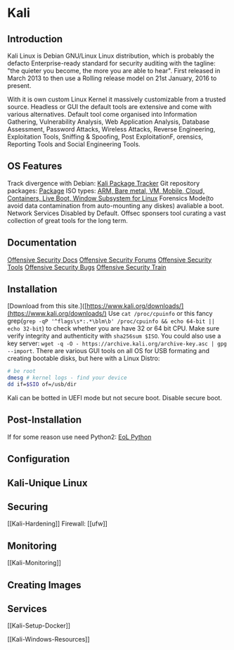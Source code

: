 # Kali

## Introduction
Kali Linux is Debian GNU/Linux Linux distribution, which is probably the defacto Enterprise-ready standard for security auditing with the tagline: "the quieter you become, the more you are able to hear". First released in March 2013 to then use a Rolling release model on 21st January, 2016 to present.

With it is own custom Linux Kernel it massively customizable from a trusted source.
Headless or GUI the default tools are extensive and come with various alternatives. Default tool come organised into Information Gathering, Vulnerability Analysis, Web Application Analysis, Database Assessment, Password Attacks, Wireless Attacks, Reverse Engineering, Exploitation Tools, Sniffing & Spoofing, Post ExploitationF, orensics, Reporting Tools and Social Engineering Tools. 

## OS Features 
Track divergence with Debian:
[Kali Package Tracker](https://pkg.kali.org/derivative/kali-dev/) 
Git repository packages:
[Package](https://gitlab.com/kalilinux/packages)
ISO types:
[ARM, Bare metal, VM, Mobile, Cloud, Containers, Live Boot, Window Subsystem for Linux](https://www.kali.org/get-kali/)
Forensics Mode(to avoid data contamination from auto-mounting any diskes) avaliable a boot.
Network Services Disabled by Default.
Offsec sponsers tool curating a vast collection of great tools for the long term.

## Documentation
[Offensive Security Docs](http://docs.kali.org)
[Offensive Security Forums](https://forums.kali.org)
[Offensive Security Tools](https://tools.kali.org)
[Offensive Security Bugs](https://bugs.kali.org)
[Offensive Security Train](https://kali.training)


## Installation

[Download from this site.]([https://www.kali.org/downloads/](https://www.kali.org/downloads/) Use `cat /proc/cpuinfo` or this fancy grep(`grep -qP '^flags\s*:.*\blm\b' /proc/cpuinfo && echo 64-bit || echo 32-bit`) to check whether you are have 32 or 64 bit CPU. Make sure verify integrity and authenticity with  `sha256sum $ISO`. You could also use a key server: `wget -q -O - https://archive.kali.org/archive-key.asc | gpg --import`. There are various GUI tools on all OS for USB formating and creating bootable disks, but here with a Linux Distro:
```bash
# be root
dmesg # kernel logs - find your device
dd if=$SIO of=/usb/dir
```

Kali can be botted in UEFI mode but not secure boot. Disable secure boot.

## Post-Installation

If for some reason use need Python2: [EoL Python ](https://www.kali.org/docs/general-use/using-eol-python-versions/)


## Configuration

## Kali-Unique Linux 

## Securing

[[Kali-Hardening]]
Firewall: [[ufw]]

## Monitoring

[[Kali-Monitoring]]

## Creating Images

## Services
[[Kali-Setup-Docker]]

[[Kali-Windows-Resources]]

